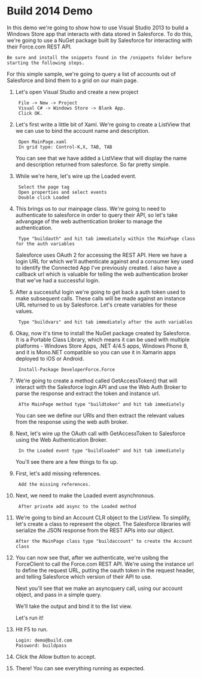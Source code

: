 # Build 2014 Demo

In this demo we're going to show how to use Visual Studio 2013 to build a Windows Store app that interacts with data stored in Salesforce. To do this, we're going to use a NuGet package built by Salesforce for interacting with their Force.com REST API.

    Be sure and install the snippets found in the /snippets folder before starting the following steps.

For this simple sample, we're going to query a list of accounts out of Salesforce and bind them to a grid on our main page.

1. Let's open Visual Studio and create a new project

        File -> New -> Project
        Visual C# -> Windows Store -> Blank App.
        Click OK.

2. Let's first write a little bit of Xaml. We're going to create a ListView that we can use to bind the account name and description.

        Open MainPage.xaml
        In grid type: Control-K,X, TAB, TAB

    You can see that we have added a ListView that will display the name and description returned from salesforce. So far pretty simple.

3. While we're here, let's wire up the Loaded event.

        Select the page tag
        Open properties and select events
        Double click Loaded

4. This brings us to our mainpage class. We're going to need to authenticate to salesforce in order to query their API, so let's take advangage of the web authentication broker to manage the authentication.

        Type "buildauth" and hit tab immediately within the MainPage class for the auth variables

    Salesforce uses OAuth 2 for accessing the REST API. Here we have a login URL for which we'll authenticate against and a consumer key used to identify the Connected App I've previously created. I also have a callback url which is valuable for telling the web authentication broker that we've had a successful login.

5. After a successful login we're going to get back a auth token used to make subsequent calls. These calls will be made against an instance URL returned to us by Salesforce. Let's create variables for these values.

        Type "buildvars" and hit tab immediately after the auth variables

6. Okay, now it's time to install the NuGet package created by Salesforce. It is a Portable Class Library, which means it can be used with multiple platforms - Windows Store Apps, .NET 4/4.5 apps, Windows Phone 8, and it is Mono.NET compatible so you can use it in Xamarin apps deployed to iOS or Android.

        Install-Package DeveloperForce.Force



7. We're going to create a method called GetAccessToken() that will interact with the Salesforce login API and use the Web Auth Broker to parse the response and extract the token and instance url.

        Afte MainPage method type "buildtoken" and hit tab immediately
    
    You can see we define our URIs and then extract the relevant values from the response using the web auth broker.

8. Next, let's wire up the OAuth call with GetAccessToken to Salesforce using the Web Authentication Broker.

        In the Loaded event type "buildloaded" and hit tab immediately

    You'll see there are a few things to fix up.

8. First, let's add missing references.

        Add the missing references.

9. Next, we need to make the Loaded event asynchronous.

        After private add async to the Loaded method

10. We're going to bind an Account CLR object to the ListView. To simplify, let's create a class to represent the object. The Salesforce libraries will serialize the JSON response from the REST APIs into our object.

        After the MainPage class type "buildaccount" to create the Account class
        
11. You can now see that, after we authenticate, we're usibng the ForceClient to call the Force.com REST API. We're using the instance url to define the request URL, putting the oauth token in the request header, and telling Salesforce which version of their API to use.

    Next you'll see that we make an asyncquery call, using our account object, and pass in a simple query.

    We'll take the output and bind it to the list view.

    Let's run it!

12. Hit F5 to run.

        Login: demo@build.com
        Password: buildpass

13. Click the Allow button to accept.

14. There! You can see everything running as expected.
